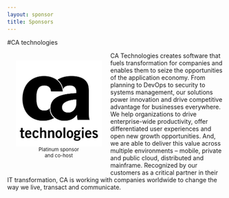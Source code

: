 ```yaml
---
layout: sponsor
title: Sponsors
---
```

#CA technologies
<div style="width:200px;float:left;padding:20px">
  <div style="height:200px;position:relative;">
    <img style="position: absolute; bottom: 0;width:200px" src="/images/sponsors/CA_logo.png" />
  </div>
  <div style="height:40px;text-align:center;font-size:82%;">Platinum sponsor<br/> and co-host</div>
</div>



CA Technologies creates software that fuels transformation for companies and enables them to seize the opportunities of the application economy. From planning to DevOps to security to systems management, our solutions power innovation and drive competitive advantage for businesses everywhere. We help organizations to drive enterprise-wide productivity, offer differentiated user experiences and open new growth opportunities. And, we are able to deliver this value across multiple environments – mobile, private and public cloud, distributed and mainframe. Recognized by our customers as a critical partner in their IT transformation, CA is working with companies worldwide to change the way we live, transact and communicate.
